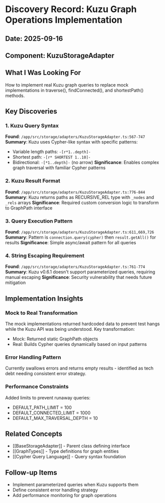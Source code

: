 # Discovery Record: Kuzu Graph Operations Implementation

## Date: 2025-09-16
## Component: KuzuStorageAdapter

## What I Was Looking For
How to implement real Kuzu graph queries to replace mock implementations in traverse(), findConnected(), and shortestPath() methods.

## Key Discoveries

### 1. Kuzu Query Syntax
**Found**: `/app/src/storage/adapters/KuzuStorageAdapter.ts:567-747`
**Summary**: Kuzu uses Cypher-like syntax with specific patterns:
- Variable length paths: `-[r*1..depth]-`
- Shortest path: `-[r* SHORTEST 1..10]-`
- Bidirectional: `-[*1..depth]-` (no arrow)
**Significance**: Enables complex graph traversal with familiar Cypher patterns

### 2. Kuzu Result Format
**Found**: `/app/src/storage/adapters/KuzuStorageAdapter.ts:776-844`
**Summary**: Kuzu returns paths as RECURSIVE_REL type with `_nodes` and `_rels` arrays
**Significance**: Required custom conversion logic to transform to GraphPath interface

### 3. Query Execution Pattern
**Found**: `/app/src/storage/adapters/KuzuStorageAdapter.ts:611,669,726`
**Summary**: Pattern is `connection.query(cypher)` then `result.getAll()` for results
**Significance**: Simple async/await pattern for all queries

### 4. String Escaping Requirement
**Found**: `/app/src/storage/adapters/KuzuStorageAdapter.ts:761-774`
**Summary**: Kuzu v0.6.1 doesn't support parameterized queries, requiring manual escaping
**Significance**: Security vulnerability that needs future mitigation

## Implementation Insights

### Mock to Real Transformation
The mock implementations returned hardcoded data to prevent test hangs while the Kuzu API was being understood. Key transformation:
- Mock: Returned static GraphPath objects
- Real: Builds Cypher queries dynamically based on input patterns

### Error Handling Pattern
Currently swallows errors and returns empty results - identified as tech debt needing consistent error strategy.

### Performance Constraints
Added limits to prevent runaway queries:
- DEFAULT_PATH_LIMIT = 100
- DEFAULT_CONNECTED_LIMIT = 1000
- DEFAULT_MAX_TRAVERSAL_DEPTH = 10

## Related Concepts
- [[BaseStorageAdapter]] - Parent class defining interface
- [[GraphTypes]] - Type definitions for graph entities
- [[Cypher Query Language]] - Query syntax foundation

## Follow-up Items
- Implement parameterized queries when Kuzu supports them
- Define consistent error handling strategy
- Add performance monitoring for graph operations